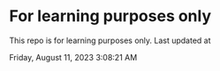# For learning purposes only
This repo is for learning purposes only.
Last updated at

Friday, August 11, 2023 3:08:21 AM

